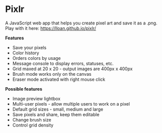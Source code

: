 # Pixlr
A JavaScript web app that helps you create pixel art and save it as a .png. 
Play with it here: https://lloan.github.io/pixlr/

**Features**
- Save your pixels
- Color history
- Orders colors by usage
- Message console to display errors, statuses, etc.
- Grid maxed at 20 x 20 - output images are 400px x 400px
- Brush mode works only on the canvas
- Eraser mode activated with right mouse click


**Possible features**
- Image preview lightbox
- Multi-user pixels - allow multiple users to work on a pixel
- Default grid sizes - small, medium and large
- Save pixels and share, keep them editable
- Change brush size
- Control grid density

